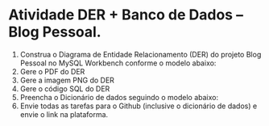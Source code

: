 # Atividade DER + Banco de Dados – Blog Pessoal.

1. Construa o Diagrama de Entidade Relacionamento (DER) do projeto Blog Pessoal no MySQL Workbench conforme o modelo abaixo:
2. Gere o PDF do DER
3. Gere a imagem PNG do DER
4. Gere o código SQL do DER
5. Preencha o Dicionário de dados seguindo o modelo abaixo:
6. Envie todas as tarefas para o Github (inclusive o dicionário de dados) e envie o link na plataforma.
